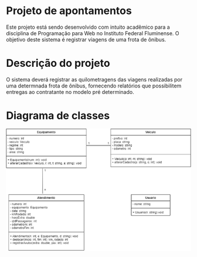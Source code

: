 # Projeto de apontamentos
Este projeto está sendo desenvolvido com intuito acadêmico para a disciplina de Programação para Web no Instituto Federal Fluminense. O objetivo deste sistema é registrar viagens de uma frota de ônibus.

# Descrição do projeto
O sistema deverá registrar as quilometragens das viagens realizadas por uma determnada frota de ônibus, fornecendo relatórios que possibilitem entregas ao contratante no modelo pré determinado.

# Diagrama de classes

![Diagrama de classes](https://github.com/GleysonRibeiro/ProgWeb/blob/f0b36fc757f00a55c433b62c66649e8ee1d1f0cf/apontamentos.drawio.png)
